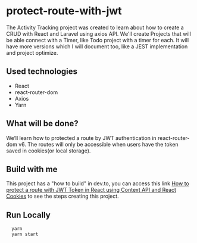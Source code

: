 
# protect-route-with-jwt
The Activity Tracking project was created to learn about how to create a CRUD with React and Laravel using axios API. We'll create Projects that will be able connect with a Timer, like Todo project with a timer for each. It will have more versions which I will document too, like a JEST implementation and project optimize.

## Used technologies
- React
- react-router-dom
- Axios
- Yarn

## What will be done?
We’ll learn how to protected a route by JWT authentication in react-router-dom v6. The routes will only be accessible when users have the token saved in cookies(or local storage).

## Build with me
This project has a "how to build" in dev.to, you can access this link [How to protect a route with JWT Token in React using Context API and React Cookies](https://dev.to/vinibgoulart/how-to-protected-a-route-with-jwt-token-in-react-using-context-api-l38) to see the steps creating this project.
## Run Locally
```bash
  yarn
  yarn start
```

